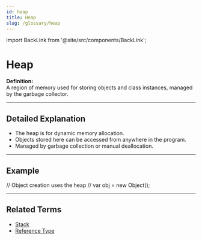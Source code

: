 ```yaml
---
id: heap
title: Heap
slug: /glossary/heap
---
```

import BackLink from '@site/src/components/BackLink';

# Heap

**Definition:**  
A region of memory used for storing objects and class instances, managed by the garbage collector.

---

## Detailed Explanation
- The heap is for dynamic memory allocation.
- Objects stored here can be accessed from anywhere in the program.
- Managed by garbage collection or manual deallocation.

---

## Example

// Object creation uses the heap
// var obj = new Object();

---

## Related Terms
- [Stack](/glossary/stack)
- [Reference Type](/glossary/reference-type)

<BackLink />

